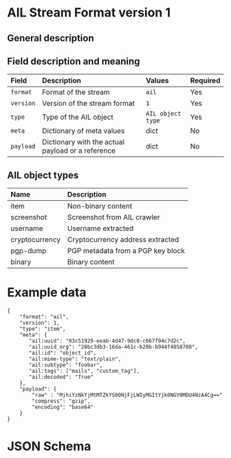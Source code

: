# AIL Stream Format version 1

## General description

## Field description and meaning

|Field|Description|Values|Required|
|:----|:----------|:-----|:-----|
|`format`|Format of the stream|`ail`|Yes|
|`version`|Version of the stream format|`1`|Yes|
|`type`|Type of the AIL object|`AIL object type`|Yes|
|`meta`|Dictionary of meta values|dict|No|
|`payload`|Dictionary with the actual payload or a reference|dict|No|

## AIL object types

|Name|Description|
|:---|:----------|
|item|Non-binary content|
|screenshot|Screenshot from AIL crawler|
|username|Username extracted|
|cryptocurrency|Cryptocurrency address extracted|
|pgp-dump|PGP metadata from a PGP key block|
|binary|Binary content|

# Example data
~~~
{
    "format": "ail",
    "version": 1,
    "type": "item",
    "meta": {
       "ail:uuid": "03c51929-eeab-4d47-9dc0-c667f94c7d2c",
       "ail:uuid_org": "28bc3db3-16da-461c-b20b-b944f4058708",
       "ail:id": "object_id",
       "ail:mime-type": "text/plain",
       "ail:subtype": "foobar",
       "ail:tags": ["mails", "custom_tag"],
       "ail:decoded": "True"
    },
    "payload": {
        "raw" : "MjhiYzNkYjMtMTZkYS00NjFjLWIyMGItYjk0NGY0MDU4NzA4Cg=="
        "compress": "gzip",
        "encoding": "base64"
    }
}
~~~

# JSON Schema
